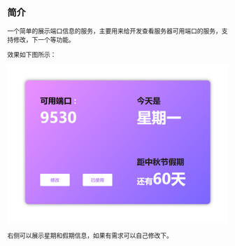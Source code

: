 ## 简介

一个简单的展示端口信息的服务，主要用来给开发查看服务器可用端口的服务，支持修改，下一个等功能。

效果如下图所示：

![1690788992419](./assets/1690788992419.png)

右侧可以展示星期和假期信息，如果有需求可以自己修改下。

